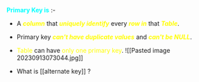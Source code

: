 **<span style="color:#00ffff">Primary Key is</span>** :- 
- A ***<span style="color:#fffd01">column</span>*** that ***<span style="color:#fffd01">uniquely identify</span>*** every ***<span style="color:#fffd01">row in</span>*** that ***<span style="color:#fffd01">Table</span>***.
- Primary key ***<span style="color:#fffd01">can't have duplicate values</span>*** and ***<span style="color:#fffd01">can't be NULL</span>***.
- <span style="color:#fffd01">Table</span> can have <span style="color:#fffd01">only one primary key</span>.
![[Pasted image 20230913073044.jpg]]

- What is [[alternate key]] ?